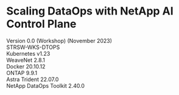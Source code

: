 # Scaling DataOps with NetApp AI Control Plane
Version 0.0 (Workshop) (November 2023) <br />
STRSW-WKS-DTOPS <br />
Kubernetes v1.23 <br />
WeaveNet 2.8.1 <br />
Docker 20.10.12 <br />
ONTAP 9.9.1 <br />
Astra Trident 22.07.0 <br />
NetApp DataOps Toolkit 2.40.0 <br />
